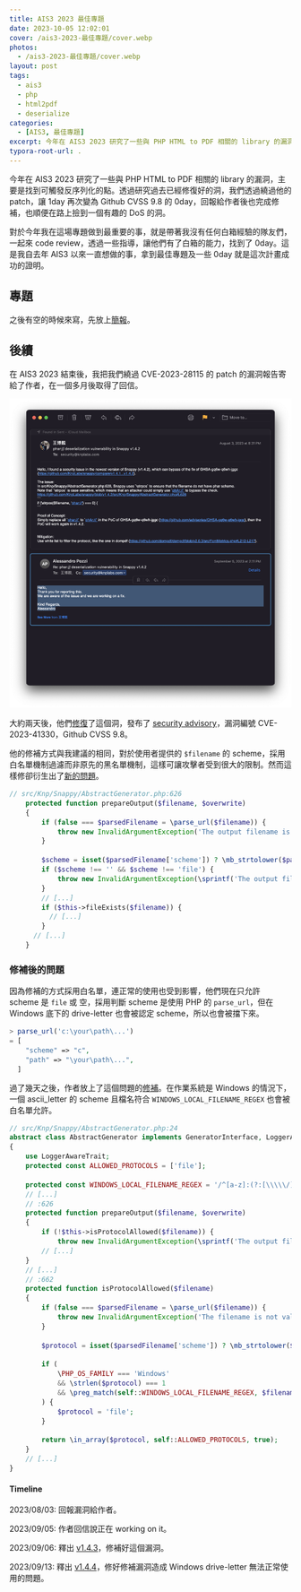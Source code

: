 ```yaml
---
title: AIS3 2023 最佳專題
date: 2023-10-05 12:02:01
cover: /ais3-2023-最佳專題/cover.webp
photos:
  - /ais3-2023-最佳專題/cover.webp
layout: post
tags:
  - ais3
  - php
  - html2pdf
  - deserialize
categories:
  - [AIS3, 最佳專題]
excerpt: 今年在 AIS3 2023 研究了一些與 PHP HTML to PDF 相關的 library 的漏洞，主要是找到可觸發反序列化的點。透過研究過去已經修復好的洞，我們透過繞過他的 patch，讓 1day 再次變為 Github CVSS 9.8 的 0day，回報給作者後也完成修補，也順便在路上撿到一個有趣的 DoS 的洞。
typora-root-url: .
---
```




今年在 AIS3 2023 研究了一些與 PHP HTML to PDF 相關的 library 的漏洞，主要是找到可觸發反序列化的點。透過研究過去已經修復好的洞，我們透過繞過他的 patch，讓 1day 再次變為 Github CVSS 9.8 的 0day，回報給作者後也完成修補，也順便在路上撿到一個有趣的 DoS 的洞。

對於今年我在這場專題做到最重要的事，就是帶著我沒有任何白箱經驗的隊友們，一起來 code review，透過一些指導，讓他們有了白箱的能力，找到了 0day。這是我自去年 AIS3 以來一直想做的事，拿到最佳專題及一些 0day 就是這次計畫成功的證明。

## 專題

之後有空的時候來寫，先放上[簡報](https://drive.google.com/file/d/1PR6zijgUOUHNQBjalMh3T29zoKsn4ewE/view?usp=drive_link)。

## 後續

在 AIS3 2023 結束後，我把我們繞過 CVE-2023-28115 的 patch 的漏洞報告寄給了作者，在一個多月後取得了回信。

![image-20231005123453900](/ais3-2023-最佳專題/report-mail.png)

大約兩天後，他們[修復](https://github.com/KnpLabs/snappy/pull/488)了這個洞，發布了 [security advisory](https://github.com/KnpLabs/snappy/security/advisories/GHSA-92rv-4j2h-8mjj)，漏洞編號 CVE-2023-41330，Github CVSS 9.8。

他的修補方式與我建議的相同，對於使用者提供的 `$filename` 的 scheme，採用白名單機制過濾而非原先的黑名單機制，這樣可讓攻擊者受到很大的限制。然而這樣修卻衍生出了[新的問題](https://github.com/KnpLabs/snappy/issues/489)。

```php
// src/Knp/Snappy/AbstractGenerator.php:626
    protected function prepareOutput($filename, $overwrite)
    {
        if (false === $parsedFilename = \parse_url($filename)) {
            throw new InvalidArgumentException('The output filename is invalid.');
        }

        $scheme = isset($parsedFilename['scheme']) ? \mb_strtolower($parsedFilename['scheme']) : '';
        if ($scheme !== '' && $scheme !== 'file') {
            throw new InvalidArgumentException(\sprintf('The output file scheme is not supported. Expected \'\' or \'file\' but got \'%s\'.', $scheme));
        }
        // [...]
        if ($this->fileExists($filename)) {
          // [...]
        }
      // [...]
    }
```



### 修補後的問題

因為修補的方式採用白名單，連正常的使用也受到影響，他們現在只允許 scheme 是 `file` 或 空，採用判斷 scheme 是使用 PHP 的 `parse_url`，但在 Windows 底下的 drive-letter 也會被認定 scheme，所以也會被擋下來。

```php
> parse_url('c:\your\path\...')
= [
    "scheme" => "c",
    "path" => "\your\path\...",
  ]
```

過了幾天之後，作者放上了這個問題的[修補](https://github.com/KnpLabs/snappy/releases/tag/v1.4.4)。在作業系統是 Windows 的情況下，一個 ascii_letter 的 scheme 且檔名符合 `WINDOWS_LOCAL_FILENAME_REGEX` 也會被白名單允許。

```php
// src/Knp/Snappy/AbstractGenerator.php:24
abstract class AbstractGenerator implements GeneratorInterface, LoggerAwareInterface
{
    use LoggerAwareTrait;
    protected const ALLOWED_PROTOCOLS = ['file'];

    protected const WINDOWS_LOCAL_FILENAME_REGEX = '/^[a-z]:(?:[\\\\\/]?(?:[\w\s!#()-]+|[\.]{1,2})+)*[\\\\\/]?/i';
    // [...]
    // :626
    protected function prepareOutput($filename, $overwrite)
    {
        if (!$this->isProtocolAllowed($filename)) {
            throw new InvalidArgumentException(\sprintf('The output file scheme is not supported. Expected one of [\'%s\'].', \implode('\', \'', self::ALLOWED_PROTOCOLS)));
        // [...]
    }
    // [...]
    // :662
    protected function isProtocolAllowed($filename)
    {
        if (false === $parsedFilename = \parse_url($filename)) {
            throw new InvalidArgumentException('The filename is not valid.');
        }

        $protocol = isset($parsedFilename['scheme']) ? \mb_strtolower($parsedFilename['scheme']) : 'file';

        if (
            \PHP_OS_FAMILY === 'Windows'
            && \strlen($protocol) === 1
            && \preg_match(self::WINDOWS_LOCAL_FILENAME_REGEX, $filename)
        ) {
            $protocol = 'file';
        }

        return \in_array($protocol, self::ALLOWED_PROTOCOLS, true);
    }
    // [...]
}
```

#### Timeline

2023/08/03: 回報漏洞給作者。

2023/09/05: 作者回信說正在 working on it。

2023/09/06: 釋出 [v1.4.3](https://github.com/KnpLabs/snappy/releases/tag/v1.4.3)，修補好這個漏洞。

2023/09/13: 釋出 [v1.4.4](https://github.com/KnpLabs/snappy/releases/tag/v1.4.4)，修好修補漏洞造成 Windows drive-letter 無法正常使用的問題。
